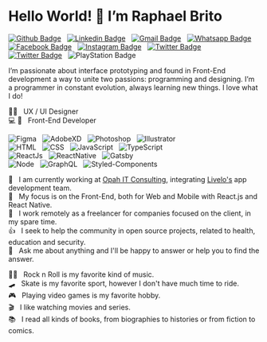 # Hello World! 👋 I’m Raphael Brito

[![Github Badge](https://img.shields.io/badge/-Github-000?style=flat&logo=Github&logoColor=white&link=https://github.com/RBritoX)](https://github.com/RBritoX) &nbsp; 
[![Linkedin Badge](https://img.shields.io/badge/-LinkedIn-0077B5?style=flat&logo=Linkedin&logoColor=white&link=https://www.linkedin.com/in/nykollemalone)](https://www.linkedin.com/in/raphaellbrito/) &nbsp; 
[![Gmail Badge](https://img.shields.io/badge/-Gmail-c5392a?style=flat&logo=Gmail&logoColor=white&link=mailto:rbritox.js@gmail.com)](mailto:rbritox.js@gmail.com) &nbsp; 
[![Whatsapp Badge](https://img.shields.io/badge/-Whatsapp-1F9B12?style=flat&labelColor=1F9B12&logo=whatsapp&logoColor=white&link=https://api.whatsapp.com/send?phone=5511994661413&text=Olá%20Raphael!%20Vi%20seu%20perfil%20no%20Github%20e%20gostaria%20de%20entrar%20em%20contato%20com%20você)](https://api.whatsapp.com/send?phone=5511994661413&text=Olá%20Raphael!%20Vi%20seu%20perfil%20no%20Github%20e%20gostaria%20de%20entrar%20em%20contato%20com%20você) &nbsp; 
[![Facebook Badge](https://img.shields.io/badge/-Facebook-1778F2?style=flat&logo=Facebook&logoColor=white&link=https://www.facebook.com/RaphaBrito)](https://www.facebook.com/RaphaBrito) &nbsp; 
[![Instagram Badge](https://img.shields.io/badge/-Instagram-BF008C?style=flat&logo=Instagram&logoColor=white&link=https://www.instagram.com/raphaellbrito)](https://www.instagram.com/raphaellbrito) &nbsp; 
[![Twitter Badge](https://img.shields.io/badge/-Twitter-00acee?style=flat&logo=Twitter&logoColor=white&link=https://twitter.com/RaphaelBritoX)](https://twitter.com/RaphaelBritoX) &nbsp; 
[![Twitter Badge](https://img.shields.io/badge/-Spotify-1ED561?style=flat&logo=Spotify&logoColor=white&link=https://open.spotify.com/user/raphaellbrito?si=_qP5ahrUS0aMlgefqAKJAg)](https://open.spotify.com/user/raphaellbrito?si=_qP5ahrUS0aMlgefqAKJAg) &nbsp; 
![PlayStation Badge](https://img.shields.io/badge/-PSN:_RBritoX-1057A1?style=flat&logo=PlayStation&logoColor=white)

I’m passionate about interface prototyping and found in Front-End development a way to unite two passions: programming and designing.
I’m a programmer in constant evolution, always learning new things. I love what I do!

✍🏼 &nbsp; UX / UI Designer <br/>
💻 📱 &nbsp; Front-End Developer

![Figma](https://img.shields.io/badge/-Figma-242A2D?style=flat&logoColor=figma&logo=figma) &nbsp;
![AdobeXD](https://img.shields.io/badge/-Adobe_XD-242A2D?style=flat&logoColor=adobe-xd&logo=adobe-xd) &nbsp;
![Photoshop](https://img.shields.io/badge/-Photoshop-242A2D?style=flat&logoColor=photoshop&logo=adobe-photoshop) &nbsp;
![Illustrator](https://img.shields.io/badge/-Illustrator-242A2D?style=flat&logoColor=illustrator&logo=adobe-illustrator)<br/>
![HTML](https://img.shields.io/badge/-HTML-242A2D?style=flat&logoColor=html5&logo=html5) &nbsp;
![CSS](https://img.shields.io/badge/-CSS-242A2D?style=flat&logoColor=2763EC&logo=css3) &nbsp;
![JavaScript](https://img.shields.io/badge/-JavaScript-242A2D?style=flat&logoColor=javascript&logo=javascript) &nbsp;
![TypeScript](https://img.shields.io/badge/-TypeScript-242A2D?style=flat&logoColor=0077C7&logo=typescript)<br/>
![ReactJs](https://img.shields.io/badge/-React.js-242A2D?style=flat&logoColor=react&logo=react) &nbsp;
![ReactNative](https://img.shields.io/badge/-React_Native-242A2D?style=flat&logoColor=react&logo=react) &nbsp;
![Gatsby](https://img.shields.io/badge/-Gatsby-242A2D?style=flat&logoColor=643195&logo=gatsby)<br/>
![Node](https://img.shields.io/badge/-Node.js-242A2D?style=flat&logoColor=node.js&logo=node.js) &nbsp;
![GraphQL](https://img.shields.io/badge/-GraphQL-242A2D?style=flat&logoColor=E034A7&logo=graphql) &nbsp;
![Styled-Components](https://img.shields.io/badge/-Styled_Components-242A2D?style=flat&logoColor=styled-components&logo=styled-components)

💼 &nbsp; I am currently working at [Opah IT Consulting](https://www.opah.com.br/), integrating [Livelo's](https://www.livelo.com.br/) app development team.<br/>
🚀 &nbsp; My focus is on the Front-End, both for Web and Mobile with React.js and React Native.<br/>
🤝 &nbsp; I work remotely as a freelancer for companies focused on the client, in my spare time.<br/>
👍 &nbsp; I seek to help the community in open source projects, related to health, education and security.<br/>
💬 &nbsp; Ask me about anything and I'll be happy to answer or help you to find the answer.<br/>

🤘🏻 &nbsp; Rock n Roll is my favorite kind of music.<br/>
🛹 &nbsp; Skate is my favorite sport, however I don't have much time to ride.<br/>
🎮 &nbsp; Playing video games is my favorite hobby.<br/>
🎬 &nbsp; I like watching movies and series.<br/>
📚 &nbsp; I read all kinds of books, from biographies to histories or from fiction to comics.<br/>
